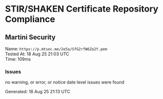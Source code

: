# STIR/SHAKEN Certificate Repository Compliance

## Martini Security

Name: `https://p.mtsec.me/2e5a/SfG2rfW6Zo2Y.pem`\
Tested At: 18 Aug 25 21:03 UTC\
Time: 109ms

### Issues

no warning, or error, or notice date level issues were found

Generated: 18 Aug 25 21:13 UTC